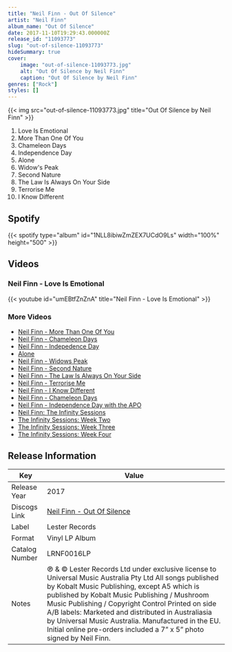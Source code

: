 ```yaml
---
title: "Neil Finn - Out Of Silence"
artist: "Neil Finn"
album_name: "Out Of Silence"
date: 2017-11-10T19:29:43.000000Z
release_id: "11093773"
slug: "out-of-silence-11093773"
hideSummary: true
cover:
    image: "out-of-silence-11093773.jpg"
    alt: "Out Of Silence by Neil Finn"
    caption: "Out Of Silence by Neil Finn"
genres: ["Rock"]
styles: []
---
```


{{< img src="out-of-silence-11093773.jpg" title="Out Of Silence by Neil Finn" >}}

<!-- section break -->

1. Love Is Emotional
2. More Than One Of You
3. Chameleon Days
4. Independence Day
5. Alone
6. Widow's Peak
7. Second Nature
8. The Law Is Always On Your Side
9. Terrorise Me
10. I Know Different

<!-- section break -->


## Spotify
{{< spotify type="album" id="1NLL8ibiwZmZEX7UCdO9Ls" width="100%" height="500" >}}



## Videos
### Neil Finn - Love Is Emotional
{{< youtube id="umEBtfZnZnA" title="Neil Finn - Love Is Emotional" >}}<br>

### More Videos

- [Neil Finn - More Than One Of You](https://www.youtube.com/watch?v=1jdyTtCy-zg)
- [Neil Finn - Chameleon Days](https://www.youtube.com/watch?v=K1cq6xtzA3M)
- [Neil Finn - Indepedence Day](https://www.youtube.com/watch?v=Azwa6xRYTQ4)
- [Alone](https://www.youtube.com/watch?v=pOnlqcHhiNI)
- [Neil Finn - Widows Peak](https://www.youtube.com/watch?v=6JfMUJZH3ow)
- [Neil Finn - Second Nature](https://www.youtube.com/watch?v=9q7Jr0w5MLk)
- [Neil Finn - The Law Is Always On Your Side](https://www.youtube.com/watch?v=1La1HACYsjc)
- [Neil Finn - Terrorise Me](https://www.youtube.com/watch?v=tDcDVo89j7A)
- [Neil Finn - I Know Different](https://www.youtube.com/watch?v=s_q03rRFPB8)
- [Neil Finn - Chameleon Days](https://www.youtube.com/watch?v=0Fq7DMbsVSk)
- [Neil Finn - Independence Day with the APO](https://www.youtube.com/watch?v=E0n85StFIeY)
- [Neil Finn: The Infinity Sessions](https://www.youtube.com/watch?v=QbeEsFuJSVA)
- [The Infinity Sessions: Week Two](https://www.youtube.com/watch?v=zXFnWk8VRA4)
- [The Infinity Sessions: Week Three](https://www.youtube.com/watch?v=aw7M6X0zgaw)
- [The Infinity Sessions: Week Four](https://www.youtube.com/watch?v=LDSDBG68zHI)


## Release Information
|  Key           | Value                                                |
| ---------------| ---------------------------------------------------- |
| Release Year   | 2017                                   |
| Discogs Link   | [Neil Finn - Out Of Silence](https://www.discogs.com/release/11093773-Neil-Finn-Out-Of-Silence) |
| Label          | Lester Records |
| Format         | Vinyl LP Album |
| Catalog Number | LRNF0016LP |
| Notes | ℗ & © Lester Records Ltd under exclusive license to Universal Music Australia Pty Ltd  All songs published by Kobalt Music Publishing, except A5 which is published by Kobalt Music Publishing / Mushroom Music Publishing / Copyright Control  Printed on side A/B labels: Marketed and distributed in Australiasia by Universal Music Australia. Manufactured in the EU.  Initial online pre-orders included a 7” x 5” photo signed by Neil Finn. |